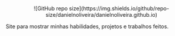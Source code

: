 <h1 align="center"></h1>
<p align="center">
  ![GitHub repo size](https://img.shields.io/github/repo-size/danielnoliveira/danielnoliveira.github.io)
</p>

<p>Site para mostrar minhas habilidades, projetos e trabalhos feitos.</p>

